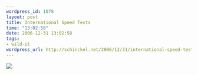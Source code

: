 ```yaml
--- 
wordpress_id: 1078
layout: post
title: International Speed Tests
time: "13:02:58"
date: 2006-12-31 13:02:58
tags: 
- wild-it
wordpress_url: http://schinckel.net/2006/12/31/international-speed-tests/
---
```

[![][1]][2]

   [1]: http://www.dslreports.com/im/20782223/2057.png
   [2]: http://speedtest.dslreports.com

